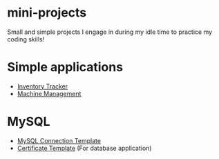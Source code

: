 # mini-projects
Small and simple projects I engage in during my idle time to practice my coding skills!

# Simple applications
- [Inventory Tracker](https://github.com/oh-eeching/mini-projects/blob/2d09f8b7cde05485911aec1e8f94bbfbf47d5d00/Simple%20Applications/inventory.py)
- [Machine Management](https://github.com/oh-eeching/mini-projects/blob/e1ff6dbf7dc3b4710996a711d848484891dffddd/Simple%20Applications/vending_machine.py)

# MySQL
- [MySQL Connection Template](https://github.com/oh-eeching/mini-projects/blob/1a5ddb56183eedf8fda922948205a7c222148f45/mySQL/certTemplate)
- [Certificate Template](https://github.com/oh-eeching/mini-projects/blob/612a43465c71a347fcf0b2d9a9ee36419f514989/mySQL/certTemplate) (For database application)
